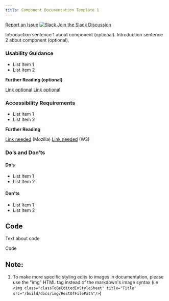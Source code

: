 ```yaml
---
title: Component Documentation Template 1
---
```

<a class="create-button small" href="https://bitbucket.org/uclaucomm/ucla-bruin-components/issues?status=new&status=open">Report an Issue</a>
<a class="create-button small" href="https://ucla.slack.com/archives/G01KJ3GJKHS">![Slack](/build/docs/img/slack-icon-white.png) Join the Slack Discussion</a>

Introduction sentence 1 about component (optional). Introduction sentence 2 about component (optional).

### **Usability Guidance**

* List Item 1
* List Item 2

**Further Reading (optional)**

[Link optional]()
[Link optional]()

### **Accessibility Requirements**

* List Item 1
* List Item 2

**Further Reading**

[Link needed]() (Mozilla)
[Link needed]() (W3)

### **Do’s and Don’ts**

#### Do’s

* List Item 1
* List Item 2

#### Don’ts

* List Item 1
* List Item 2

## **Code**

Text about code

Code

## Note:
1. To make more specific styling edits to images in documentation, please use the "img" HTML tag instead of the markdown's image syntax (i.e ```<img class="classToBeEditedInStyleSheet" title="Title" src="/build/docs/img/RestOfFilePath"/>```)
